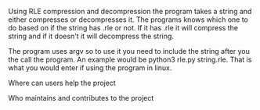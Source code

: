 Using RLE compression and decompression the program takes a string and either compresses or decompresses it. The programs knows which one to do based on if the string has .rle or not. If it has .rle it will compress the string and if it doesn't it will decompress the string.

The program uses argv so to use it you need to include the string after you the call the program. An example would be python3 rle.py string.rle. That is what you would enter if using the program in linux.

Where can users help the project


Who maintains and contributes to the project
